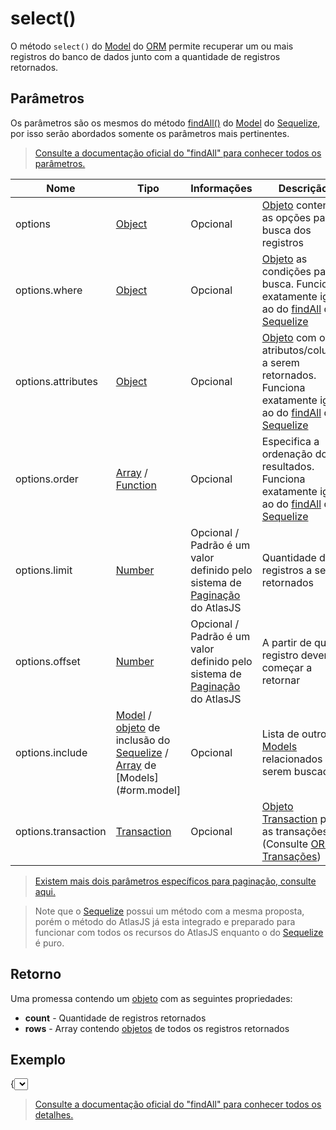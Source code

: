 # select()

O método `select()` do [Model](#orm.model) do [ORM](#orm) permite recuperar um ou mais registros do banco de dados junto com a quantidade de registros retornados.

## Parâmetros

Os parâmetros são os mesmos do método [findAll()](https://sequelize.org/master/class/lib/model.js~Model.html#static-method-findAll) do [Model](#orm.model) do [Sequelize](https://sequelize.org/master/), por isso serão abordados somente os parâmetros mais pertinentes.

> [Consulte a documentação oficial do "findAll" para conhecer todos os parâmetros.](https://sequelize.org/master/class/lib/model.js~Model.html#static-method-findAll)


|Nome|Tipo|Informações|Descrição|
|--|--|--|--|
|options|[Object](https://developer.mozilla.org/pt-BR/docs/Aprender/JavaScript/Objetos/B%C3%A1sico)|Opcional|[Objeto](https://developer.mozilla.org/pt-BR/docs/Aprender/JavaScript/Objetos/B%C3%A1sico) contendo as opções para a busca dos registros|
|options.where|[Object](https://developer.mozilla.org/pt-BR/docs/Aprender/JavaScript/Objetos/B%C3%A1sico)|Opcional|[Objeto](https://developer.mozilla.org/pt-BR/docs/Aprender/JavaScript/Objetos/B%C3%A1sico) as condições para a busca. Funciona exatamente igual ao do [findAll](https://sequelize.org/master/class/lib/model.js~Model.html#static-method-findAll) do [Sequelize](https://sequelize.org/master/)|
|options.attributes|[Object](https://developer.mozilla.org/pt-BR/docs/Aprender/JavaScript/Objetos/B%C3%A1sico)|Opcional|[Objeto](https://developer.mozilla.org/pt-BR/docs/Aprender/JavaScript/Objetos/B%C3%A1sico) com os atributos/colunas a serem retornados. Funciona exatamente igual ao do [findAll](https://sequelize.org/master/class/lib/model.js~Model.html#static-method-findAll) do [Sequelize](https://sequelize.org/master/)|
|options.order|[Array](https://developer.mozilla.org/en-US/docs/Web/JavaScript/Reference/Global_Objects/Array) / [Function](https://sequelize.org/master/class/lib/sequelize.js~Sequelize.html#static-method-fn)|Opcional|Especifica a ordenação dos resultados. Funciona exatamente igual ao do [findAll](https://sequelize.org/master/class/lib/model.js~Model.html#static-method-findAll) do [Sequelize](https://sequelize.org/master/)|
|options.limit|[Number](https://developer.mozilla.org/en-US/docs/Web/JavaScript/Reference/Global_Objects/Number)|Opcional / Padrão é um valor definido pelo sistema de [Paginação](#orm.paginate) do AtlasJS |Quantidade de registros a serem retornados
|options.offset|[Number](https://developer.mozilla.org/en-US/docs/Web/JavaScript/Reference/Global_Objects/Number)|Opcional / Padrão é um valor definido pelo sistema de [Paginação](#orm.paginate) do AtlasJS |A partir de qual registro deverá começar a retornar
|options.include|[Model](#orm.model) / [objeto](https://developer.mozilla.org/pt-BR/docs/Aprender/JavaScript/Objetos/B%C3%A1sico) de inclusão do [Sequelize](https://sequelize.org/master/manual/eager-loading.html) / [Array](https://developer.mozilla.org/pt-br/docs/Web/JavaScript/Reference/Global_Objects/Array) de [Models](#orm.model]|Opcional|Lista de outros [Models](#orm.model) relacionados a serem buscados.|
|options.transaction|[Transaction](https://sequelize.org/v5/class/lib/transaction.js~Transaction.html)|Opcional|[Objeto](https://developer.mozilla.org/pt-BR/docs/Aprender/JavaScript/Objetos/B%C3%A1sico) [Transaction](https://sequelize.org/v5/class/lib/transaction.js~Transaction.html) para as transações (Consulte [ORM > Transações](#orm.transaction))|

> [Existem mais dois parâmetros específicos para paginação, consulte aqui.](#orm.model.method.select.paginate)

> Note que o [Sequelize](https://sequelize.org/master/) possui um método com a mesma proposta, porém o método do AtlasJS já esta integrado e preparado para funcionar com todos os recursos do AtlasJS enquanto o do [Sequelize](https://sequelize.org/master/) é puro.

## Retorno

Uma promessa contendo um [objeto](https://developer.mozilla.org/pt-BR/docs/Aprender/JavaScript/Objetos/B%C3%A1sico) com as seguintes propriedades:

* **count** - Quantidade de registros retornados
* **rows** - Array contendo [objetos](https://developer.mozilla.org/pt-BR/docs/Aprender/JavaScript/Objetos/B%C3%A1sico) de todos os registros retornados

## Exemplo

{<select>}

> [Consulte a documentação oficial do "findAll" para conhecer todos os detalhes.](https://sequelize.org/master/class/lib/model.js~Model.html#static-method-findAll)